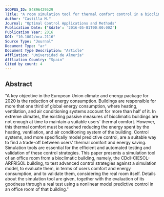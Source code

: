 ```yaml
---
SCOPUS_ID: 84896429529
Title: "A room simulation tool for thermal comfort control in a bioclimatic building: A real example of use with an optimal controller"
Author: "Castilla M."
Journal: "Optimal Control Applications and Methods"
Publication Date: {'$date': '2016-05-01T00:00:00Z'}
Publication Year: 2016
DOI: "10.1002/oca.2116"
Source Type: "Journal"
Document Type: "ar"
Document Type Description: "Article"
Affliation: "Universidad de Almería"
Affliation Country: "Spain"
Cited by count: 4
---
```


## Abstract
"A key objective in the European Union climate and energy package for 2020 is the reduction of energy consumption. Buildings are responsible for more that one third of global energy consumption, where heating, ventilation, and air conditioning systems account for more than half of it. In extreme climates, the existing passive measures of bioclimatic buildings are not enough at time to maintain a suitable users' thermal comfort. However, this thermal comfort must be reached reducing the energy spent by the heating, ventilation, and air conditioning system of the building. Control systems, and more specifically model predictive control, are a suitable way to find a trade-off between users' thermal comfort and energy saving. Simulation tools are essential for the efficient and automated testing and validation of these control strategies. This paper presents a simulation tool of an office room from a bioclimatic building, namely, the CDdI-CIESOL-ARFRISOL building, to test advanced control strategies against a simulation model, to evaluate them, in terms of users comfort and energy consumption, and to validate them, considering the real room itself. Details about the simulation tool are given, together with the evaluation of its goodness through a real test using a nonlinear model predictive control in an office room of that building."
